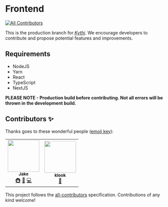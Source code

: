 # Frontend
<!-- ALL-CONTRIBUTORS-BADGE:START - Do not remove or modify this section -->
[![All Contributors](https://img.shields.io/badge/all_contributors-1-orange.svg?style=flat-square)](#contributors-)
<!-- ALL-CONTRIBUTORS-BADGE:END -->
This is the production branch for _[Kythi](https://kythi.com)_. We encourage developers to contribute and propose potential features and improvements.
## Requirements
* NodeJS
* Yarn
* React
* TypeScript
* NextJS

**PLEASE NOTE - Production build before contributing. Not all errors will be thrown in the development build.**

## Contributors ✨

Thanks goes to these wonderful people ([emoji key](https://allcontributors.org/docs/en/emoji-key)):

<!-- ALL-CONTRIBUTORS-LIST:START - Do not remove or modify this section -->
<!-- prettier-ignore-start -->
<!-- markdownlint-disable -->
<table>
  <tr>
    <td align="center"><a href="https://github.com/NahSahh"><img src="https://avatars.githubusercontent.com/u/75503554?v=4?s=100" width="100px;" alt=""/><br /><sub><b>Jake</b></sub></a><br /><a href="#infra-NahSahh" title="Infrastructure (Hosting, Build-Tools, etc)">🚇</a> <a href="#design-NahSahh" title="Design">🎨</a> <a href="https://github.com/KythiX/Frontend/commits?author=NahSahh" title="Code">💻</a></td>
    <td align="center"><a href="https://github.com/KlookKindaCute"><img src="https://avatars.githubusercontent.com/u/69049679?v=4?s=100" width="100px;" alt=""/><br /><sub><b>klook</b></sub></a><br /><a href="#design-KlookKindaCute" title="Design">🎨</a></td>
  </tr>
</table>

<!-- markdownlint-restore -->
<!-- prettier-ignore-end -->

<!-- ALL-CONTRIBUTORS-LIST:END -->

This project follows the [all-contributors](https://github.com/all-contributors/all-contributors) specification. Contributions of any kind welcome!